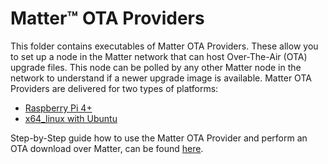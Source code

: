 # Matter&trade; OTA Providers

This folder contains executables of Matter OTA Providers. These allow you to set up a node in the Matter network that
can host Over-The-Air (OTA) upgrade files. This node can be polled by any other Matter node in the network to understand
if a newer upgrade image is available. Matter OTA Providers are delivered for two types of platforms:
* [Raspberry Pi 4+](RPi)
* [x64_linux with Ubuntu](x64_linux)

Step-by-Step guide how to use the Matter OTA Provider and perform an OTA download over Matter, can be found
[here](../../Documents/Guides/ota_device_firmware_upgrade.md).
